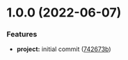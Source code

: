 # 1.0.0 (2022-06-07)


### Features

* **project:** initial commit ([742673b](https://github.com/makbari/react_boilerplate/commit/742673b7aa609dfccc3c622cc36ba8790f44f1e5))
